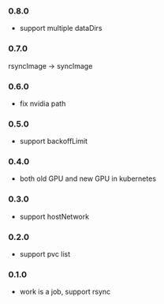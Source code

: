 ### 0.8.0

* support multiple dataDirs 

### 0.7.0

rsyncImage -> syncImage

### 0.6.0

* fix nvidia path

### 0.5.0

* support backoffLimit

### 0.4.0

* both old GPU and new GPU in kubernetes 

### 0.3.0

* support hostNetwork


### 0.2.0

* support pvc list

### 0.1.0

* work is a job, support rsync